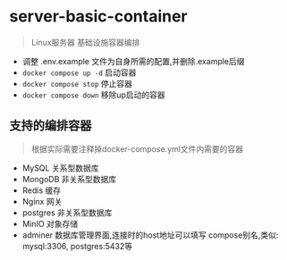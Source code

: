 # server-basic-container
> Linux服务器 基础设施容器编排

* 调整 .env.example 文件为自身所需的配置,并删除.example后缀
* `docker compose up -d` 启动容器
* `docker compose stop` 停止容器
* `docker compose down` 移除up启动的容器

## 支持的编排容器
> 根据实际需要注释掉docker-compose.yml文件内需要的容器

* MySQL 关系型数据库
* MongoDB 非关系型数据库
* Redis 缓存
* Nginx 网关
* postgres 非关系型数据库
* MinIO 对象存储
* adminer 数据库管理界面,连接时的host地址可以填写 compose别名,类似: mysql:3306, postgres:5432等
